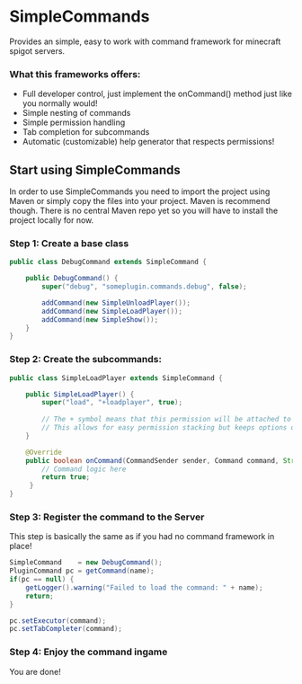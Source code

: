 # SimpleCommands
Provides an simple, easy to work with command framework for minecraft spigot servers.

### What this frameworks offers:
* Full developer control, just implement the onCommand() method just like you normally would!
* Simple nesting of commands
* Simple permission handling
* Tab completion for subcommands
* Automatic (customizable) help generator that respects permissions!


## Start using SimpleCommands
In order to use SimpleCommands you need to import the project using Maven or simply copy the files into your project.
Maven is recommend though. There is no central Maven repo yet so you will have to install the project locally for now.

### Step 1: Create a base class
```java
public class DebugCommand extends SimpleCommand {

    public DebugCommand() {
        super("debug", "someplugin.commands.debug", false);

        addCommand(new SimpleUnloadPlayer());
        addCommand(new SimpleLoadPlayer());
        addCommand(new SimpleShow());
    }
}
```

### Step 2: Create the subcommands:
```java
public class SimpleLoadPlayer extends SimpleCommand {

    public SimpleLoadPlayer() {
        super("load", "+loadplayer", true);
        
        // The + symbol means that this permission will be attached to that of the parent.
        // This allows for easy permission stacking but keeps options open to do whatever you want!
    }

    @Override
    public boolean onCommand(CommandSender sender, Command command, String s, String[] args) {
        // Command logic here
        return true;
     }
}
```

### Step 3: Register the command to the Server
This step is basically the same as if you had no command framework in place!
```java
SimpleCommand    = new DebugCommand();
PluginCommand pc = getCommand(name);
if(pc == null) {
    getLogger().warning("Failed to load the command: " + name);
    return;
}

pc.setExecutor(command);
pc.setTabCompleter(command);
```

### Step 4: Enjoy the command ingame
You are done! 
